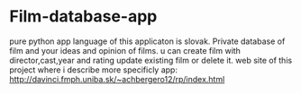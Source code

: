 # Film-database-app
pure python app
language of this applicaton is slovak.
Private database of film and your ideas and opinion of films.
u can create film with director,cast,year and rating
update existing film or delete it.
web site of this project where i describe more specificly app:
http://davinci.fmph.uniba.sk/~achbergero12/rp/index.html
